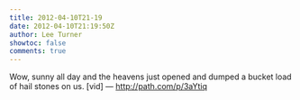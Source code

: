 ```yaml
---
title: 2012-04-10T21-19
date: 2012-04-10T21:19:50Z
author: Lee Turner
showtoc: false
comments: true
---
```


Wow, sunny all day and the heavens just opened and dumped a bucket load of hail stones on us. [vid] — http://path.com/p/3aYtiq

